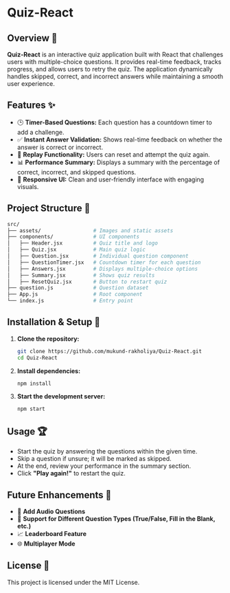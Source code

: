 # Quiz-React

## Overview 🎯
**Quiz-React** is an interactive quiz application built with React that challenges users with multiple-choice questions. It provides real-time feedback, tracks progress, and allows users to retry the quiz. The application dynamically handles skipped, correct, and incorrect answers while maintaining a smooth user experience.

## Features ✨
- 🕒 **Timer-Based Questions:** Each question has a countdown timer to add a challenge.
- ✅ **Instant Answer Validation:** Shows real-time feedback on whether the answer is correct or incorrect.
- 🔄 **Replay Functionality:** Users can reset and attempt the quiz again.
- 📊 **Performance Summary:** Displays a summary with the percentage of correct, incorrect, and skipped questions.
- 🎨 **Responsive UI:** Clean and user-friendly interface with engaging visuals.

## Project Structure 📂
```bash
src/
├── assets/                 # Images and static assets
├── components/             # UI components
│   ├── Header.jsx          # Quiz title and logo
│   ├── Quiz.jsx            # Main quiz logic
│   ├── Question.jsx        # Individual question component
│   ├── QuestionTimer.jsx   # Countdown timer for each question
│   ├── Answers.jsx         # Displays multiple-choice options
│   ├── Summary.jsx         # Shows quiz results
│   ├── ResetQuiz.jsx       # Button to restart quiz
├── question.js             # Question dataset
├── App.js                  # Root component
└── index.js                # Entry point
```

## Installation & Setup 🚀
1. **Clone the repository:**
   ```bash
   git clone https://github.com/mukund-rakholiya/Quiz-React.git
   cd Quiz-React
   ```

2. **Install dependencies:**
   ```bash
   npm install
   ```

3. **Start the development server:**
   ```bash
   npm start
   ```

## Usage 🏆
- Start the quiz by answering the questions within the given time.
- Skip a question if unsure; it will be marked as skipped.
- At the end, review your performance in the summary section.
- Click **"Play again!"** to restart the quiz.

## Future Enhancements 🚀
- 🎤 **Add Audio Questions**
- 🔢 **Support for Different Question Types (True/False, Fill in the Blank, etc.)**
- 📈 **Leaderboard Feature**
- 🌐 **Multiplayer Mode**

## License 📝
This project is licensed under the MIT License.
